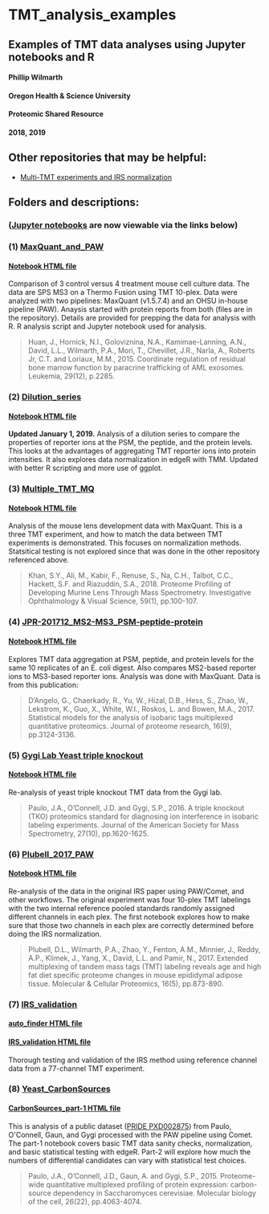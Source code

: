 # TMT_analysis_examples
## Examples of TMT data analyses using Jupyter notebooks and R
#### Phillip Wilmarth
#### Oregon Health & Science University
#### Proteomic Shared Resource
#### 2018, 2019

## Other repositories that may be helpful:
* [Multi-TMT experiments and IRS normalization](https://github.com/pwilmart/IRS_normalization.git)

## Folders and descriptions:
### ([Jupyter notebooks](http://jupyter.org) are now viewable via the links below)

### (1) [MaxQuant_and_PAW](https://github.com/pwilmart/MaxQuant_and_PAW.git)
#### [Notebook HTML file](https://pwilmart.github.io/TMT_analysis_examples/KUR1502_MQ_PAW.html)

Comparison of 3 control versus 4 treatment mouse cell culture data. The data are SPS MS3 on a Thermo Fusion using TMT 10-plex. Data were analyzed with two pipelines: MaxQuant (v1.5.7.4) and an OHSU in-house pipeline (PAW). Anaysis started with protein reports from both (files are in the repository). Details are provided for prepping the data for analysis with R. R analysis script and Jupyter notebook used for analysis.

> Huan, J., Hornick, N.I., Goloviznina, N.A., Kamimae-Lanning, A.N., David, L.L., Wilmarth, P.A., Mori, T., Chevillet, J.R., Narla, A., Roberts Jr, C.T. and Loriaux, M.M., 2015. Coordinate regulation of residual bone marrow function by paracrine trafficking of AML exosomes. Leukemia, 29(12), p.2285.

### (2) [Dilution_series](https://github.com/pwilmart/Dilution_series)
#### [Notebook HTML file](https://pwilmart.github.io/TMT_analysis_examples/MAN1353_peptides_proteins.html)

**Updated January 1, 2019.** Analysis of a dilution series to compare the properties of reporter ions at the PSM, the peptide, and the protein levels. This looks at the advantages of aggregating TMT reporter ions into protein intensities. It also explores data normalization in edgeR with TMM. Updated with better R scripting and more use of ggplot.

### (3) [Multiple_TMT_MQ](https://github.com/pwilmart/Multiple_TMT_MQ.git)
#### [Notebook HTML file](https://pwilmart.github.io/TMT_analysis_examples/multiple_TMT_MQ.html)

Analysis of the mouse lens development data with MaxQuant. This is a three TMT experiment, and how to match the data between TMT experiments is demonstrated. This focuses on normalization methods. Statsitical testing is not explored since that was done in the other repository referenced above.

> Khan, S.Y., Ali, M., Kabir, F., Renuse, S., Na, C.H., Talbot, C.C., Hackett, S.F. and Riazuddin, S.A., 2018. Proteome Profiling of Developing Murine Lens Through Mass Spectrometry. Investigative Ophthalmology & Visual Science, 59(1), pp.100-107.

 ### (4) [JPR-201712_MS2-MS3_PSM-peptide-protein](https://github.com/pwilmart/JPR-201712_MS2-MS3_PSM-peptide-protein)
 #### [Notebook HTML file](https://pwilmart.github.io/TMT_analysis_examples/MS2MS3_peptides_proteins.html)

 Explores TMT data aggregation at PSM, peptide, and protein levels for the same 10 replicates of an E. coli digest. Also compares MS2-based reporter ions to MS3-based reporter ions. Analysis was done with MaxQuant. Data is from this publication:

 > D’Angelo, G., Chaerkady, R., Yu, W., Hizal, D.B., Hess, S., Zhao, W., Lekstrom, K., Guo, X., White, W.I., Roskos, L. and Bowen, M.A., 2017. Statistical models for the analysis of isobaric tags multiplexed quantitative proteomics. Journal of proteome research, 16(9), pp.3124-3136.

### (5) [Gygi Lab Yeast triple knockout](https://github.com/pwilmart/Yeast_triple_KO_TMT)
#### [Notebook HTML file](https://pwilmart.github.io/TMT_analysis_examples/Triple_KO.html)

Re-analysis of yeast triple knockout TMT data from the Gygi lab.

> Paulo, J.A., O’Connell, J.D. and Gygi, S.P., 2016. A triple knockout (TKO) proteomics standard for diagnosing ion interference in isobaric labeling experiments. Journal of the American Society for Mass Spectrometry, 27(10), pp.1620-1625.

### (6) [Plubell_2017_PAW](https://github.com/pwilmart/Plubell_2017_PAW.git)
#### [Notebook HTML file](https://pwilmart.github.io/TMT_analysis_examples/auto_finder_PAW.html)

Re-analysis of the data in the original IRS paper using PAW/Comet, and other workflows. The original experiment was four 10-plex TMT labelings with the two internal reference pooled standards randomly assigned different channels in each plex. The first notebook explores how to make sure that those two channels in each plex are correctly determined before doing the IRS normalization.

> Plubell, D.L., Wilmarth, P.A., Zhao, Y., Fenton, A.M., Minnier, J., Reddy, A.P., Klimek, J., Yang, X., David, L.L. and Pamir, N., 2017. Extended multiplexing of tandem mass tags (TMT) labeling reveals age and high fat diet specific proteome changes in mouse epididymal adipose tissue. Molecular & Cellular Proteomics, 16(5), pp.873-890.

### (7) [IRS_validation](https://github.com/pwilmart/IRS_validation.git)
#### [auto_finder HTML file](https://pwilmart.github.io/TMT_analysis_examples/auto_finder_BIND-473.html)
#### [IRS_validation HTML file](https://pwilmart.github.io/TMT_analysis_examples/IRS_validation.html)

Thorough testing and validation of the IRS method using reference channel data from a 77-channel TMT experiment.

### (8) [Yeast_CarbonSources](https://github.com/pwilmart/Yeast_CarbonSources.git)
#### [CarbonSources_part-1 HTML file](https://pwilmart.github.io/TMT_analysis_examples/CarbonSources_part-1.html)

This is analysis of a public dataset ([PRIDE PXD002875](https://www.ebi.ac.uk/pride/archive/projects/PXD002875)) from Paulo, O'Connell, Gaun, and Gygi processed with the PAW pipeline using Comet. The part-1 notebook covers basic TMT data sanity checks, normalization, and basic statistical testing with edgeR. Part-2 will explore how much the numbers of differential candidates can vary with statistical test choices.

> Paulo, J.A., O’Connell, J.D., Gaun, A. and Gygi, S.P., 2015. Proteome-wide quantitative multiplexed profiling of protein expression: carbon-source dependency in Saccharomyces cerevisiae. Molecular biology of the cell, 26(22), pp.4063-4074.
